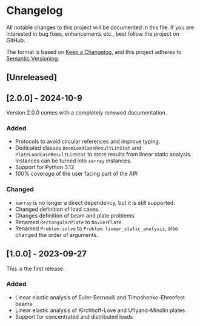 # Changelog

All notable changes to this project will be documented in this file. If you are interested in bug fixes, enhancements etc., best follow the project on GitHub.

The format is based on [Keep a Changelog](https://keepachangelog.com/en/1.0.0/),
and this project adheres to [Semantic Versioning](https://semver.org/spec/v2.0.0.html).

## [Unreleased]

## [2.0.0] - 2024-10-9

Version 2.0.0 comes with a completely renewed documentation.

### Added

- Protocols to avoid circular references and improve typing.
- Dedicated classes `BeamLoadCaseResultLinStat` and `PlateLoadCaseResultLinStat` to store results from linear static analysis. Instances can be turned into `xarray` instances.
- Support for Python 3.12
- 100% coverage of the user facing part of the API

### Changed

- `xarray` is no longer a direct dependency, but it is still supported.
- Changed definition of load cases.
- Changes definition of beam and plate problems.
- Renamed `RectangularPlate` to `NavierPlate`.
- Renamed `Problem.solve` to `Problem.linear_static_analysis`, also changed the order of arguments.

## [1.0.0] - 2023-09-27

This is the first release.

### Added

- Linear elastic analysis of Euler-Bernoulli and Timoshenko-Ehrenfest beams
- Linear elastic analysis of Kirchhoff-Love and Uflyand-Mindlin plates
- Support for concentrated and distributed loads
